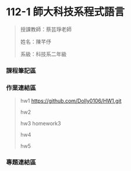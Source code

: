 # 112-1 師大科技系程式語言
> 授課教師：蔡芸琤老師
> 
> 姓名：陳芊伃
> 
> 系級：科技系二年級
### 課程筆記區
>
>
### 作業連結區
> hw1 https://github.com/Dolly0106/HW1.git
>
> hw2
>
> hw3 homework3
>
> hw4
>
> hw5
### 專題連結區




